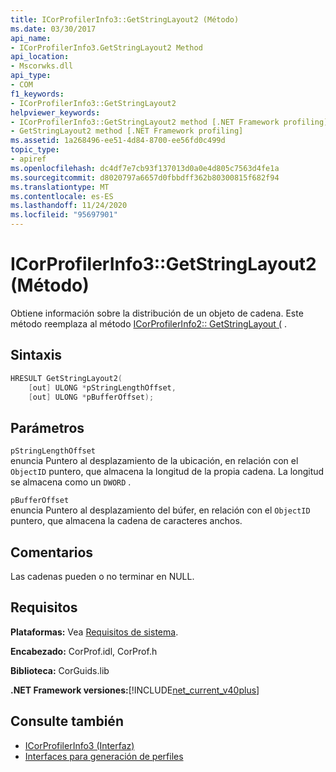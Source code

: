 ```yaml
---
title: ICorProfilerInfo3::GetStringLayout2 (Método)
ms.date: 03/30/2017
api_name:
- ICorProfilerInfo3.GetStringLayout2 Method
api_location:
- Mscorwks.dll
api_type:
- COM
f1_keywords:
- ICorProfilerInfo3::GetStringLayout2
helpviewer_keywords:
- ICorProfilerInfo3::GetStringLayout2 method [.NET Framework profiling]
- GetStringLayout2 method [.NET Framework profiling]
ms.assetid: 1a268496-ee51-4d84-8700-ee56fd0c499d
topic_type:
- apiref
ms.openlocfilehash: dc4df7e7cb93f137013d0a0e4d805c7563d4fe1a
ms.sourcegitcommit: d8020797a6657d0fbbdff362b80300815f682f94
ms.translationtype: MT
ms.contentlocale: es-ES
ms.lasthandoff: 11/24/2020
ms.locfileid: "95697901"
---
```

# <a name="icorprofilerinfo3getstringlayout2-method"></a>ICorProfilerInfo3::GetStringLayout2 (Método)

Obtiene información sobre la distribución de un objeto de cadena. Este método reemplaza al método [ICorProfilerInfo2:: GetStringLayout (](icorprofilerinfo2-getstringlayout-method.md) .  
  
## <a name="syntax"></a>Sintaxis  
  
```cpp  
HRESULT GetStringLayout2(  
    [out] ULONG *pStringLengthOffset,  
    [out] ULONG *pBufferOffset);  
```  
  
## <a name="parameters"></a>Parámetros  

 `pStringLengthOffset`  
 enuncia Puntero al desplazamiento de la ubicación, en relación con el `ObjectID` puntero, que almacena la longitud de la propia cadena. La longitud se almacena como un `DWORD` .  
  
 `pBufferOffset`  
 enuncia Puntero al desplazamiento del búfer, en relación con el `ObjectID` puntero, que almacena la cadena de caracteres anchos.  
  
## <a name="remarks"></a>Comentarios  

 Las cadenas pueden o no terminar en NULL.  
  
## <a name="requirements"></a>Requisitos  

 **Plataformas:** Vea [Requisitos de sistema](../../get-started/system-requirements.md).  
  
 **Encabezado:** CorProf.idl, CorProf.h  
  
 **Biblioteca:** CorGuids.lib  
  
 **.NET Framework versiones:**[!INCLUDE[net_current_v40plus](../../../../includes/net-current-v40plus-md.md)]  
  
## <a name="see-also"></a>Consulte también

- [ICorProfilerInfo3 (Interfaz)](icorprofilerinfo3-interface.md)
- [Interfaces para generación de perfiles](profiling-interfaces.md)
